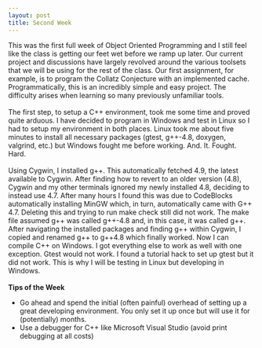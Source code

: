 ```yaml
---
layout: post
title: Second Week
---
```


This was the first full week of Object Oriented Programming and I still feel like the class is getting our feet wet before we ramp up later. Our current project and discussions have largely revolved around the various toolsets that we will be using for the rest of the class. Our first assignment, for example, is to program the Collatz Conjecture with an implemented cache. Programmatically, this is an incredibly simple and easy project. The difficulty arises when learning so many previously unfamiliar tools.
<br>
<br>
The first step, to setup a C++ environment, took me some time and proved quite arduous. I have decided to program in Windows and test in Linux so I had to setup my environment in both places. Linux took me about five minutes to install all necessary packages (gtest, g++-4.8, doxygen, valgrind, etc.) but Windows fought me before working. And. It. Fought. Hard.
<br>
<br>
Using Cygwin, I installed g++. This automatically fetched 4.9, the latest available to Cygwin. After finding how to revert to an older version (4.8), Cygwin and my other terminals ignored my newly installed 4.8, deciding to instead use 4.7. After many hours I found this was due to CodeBlocks automatically installing MinGW which, in turn, automatically came with G++ 4.7. Deleting this and trying to run make check still did not work. The make file assumed g++ was called g++-4.8 and, in this case, it was called g++. After navigating the installed packages and finding g++ within Cygwin, I copied and renamed g++ to g++4.8 which finally worked. Now I can compile C++ on Windows. I got everything else to work as well with one exception. Gtest would not work. I found a tutorial hack to set up gtest but it did not work. This is why I will be testing in Linux but developing in Windows.
<br>
<br>
<strong>Tips of the Week</strong>
<br>
 * Go ahead and spend the initial (often painful) overhead of setting up a great developing environment. You only set it up once but will use it for (potentially) months.
 * Use a debugger for C++ like Microsoft Visual Studio (avoid print debugging at all costs)